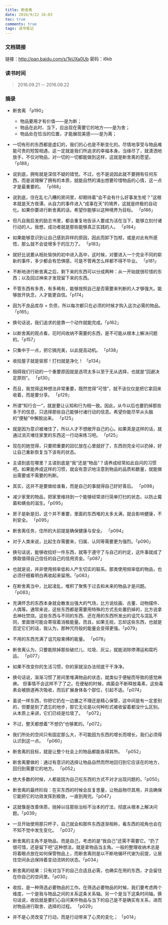 ```yaml
---
title: 断舍离
date: 2016/9/22 16:03
toc: true
comments: true
tags: 读书笔记
---
```


### 文档链接
链接：http://pan.baidu.com/s/1kUXa0Ub 密码：i6kb

### 读书时间
> 2016.09.21 -- 2016.09.22

### 摘录
* 断舍离 「p190」
  * 物品要用才有价值——是为断；
  * 物品在此时、当下，应出现在需要它的地方——是为舍；
  * 物品处在恰当的位置，才能展现美感——是为离；

* 一切有形的东西都是虚幻的，我们的心也是不断变化的。尽情地享受与物品难能可贵的短暂相遇，这一定就是我们所追求的幸福本身。当缘尽了，就潇洒地放手，不仅对物品，对一切的一切都能做到这样，这就是断舍离的愿望。 「p188」

* 说到底，拥有就是深信不疑的错觉。不过，也不是说因此就不要拥有任何东西，而是说理解了拥有的本质，就能自然的涌出想要珍惜物品的心情，这一点才是最重要的。 「p188」

* 说到底，住在乱七八糟的房间里，却期待着“会不会有什么好事发生呢？”这根本就是天方夜谭。从自力的事件进入“成事在天”的境界，这就是终极的自动化。如果你要进行断舍离的话，希望你能够以这种境界为目标。 「p186」

* 但凡自我启发的励志书里，都会重复地告诉人要成为活在当下，能够立刻付诸行动的人。我想，成功者就是那些能够真正实践的人。 「p184」

* 如果能够意识到让自己感到异样的原因，因此而卸下包袱，或是对此有所感悟，那么就不会徒增多于的压力了。 「p183」

* 就好比说要从相处愉快的初中进入高中，这时候，对要进入一个完全不同的崭新的事件，多少都会有恐惧感，可是不管再怎么样都不得不毕业。 「p181」

* 不断地进行断舍离之后，剩下来的东西可以分成两种：从一开始就很珍惜的东西；以及回过神来才发现留下来的东西。

* 不管东西有多贵，有多稀有，能够按照自己是否需要来判断的人才够强大。能够放开执念，人才能更自信。「p174」

* 因为不良品库存 = 负债，所以每次都只在必须的时候才购入这次必需的物品。 「p165」

* 换句话说，我们追求的是靠一个动作就能完成。「p162」

* 以断舍离的观点看，花时间收纳不需要的东西，是不可能从根本上解决问题的。「p157」

* 只集中于一点，把它搞完美，以此提高动机。 「p138」

* 收拾屋子就是驱邪！打扫就是净化！ 「p134」

* 阻碍我们行动的一个重要原因就是选项太多以至于无从选择，也就是“回避决定原则”。 「p130」

* 而且，我觉得这种想法非常重要，既然觉得“可惜”，就不该仅仅是把它拿回来收着，而是要分享。 「p129」

* 所谓“知行合一”，就是要让认知和行为相一致。因此，从今以后也要扔掉那些多于的信息，只选择那些自己能够付诸行动的信息。希望你能尽早从头脑的“便秘”中解脱出来。 「p125」

* 就是因为意识被堵住了，所以人才不想敞开自己的心。如果真是这样的话，就通过消灭堵住家里的东西这一行动来练习吧。 「p125」

* 现在的她觉得，只要把重要的回忆放在心里就好了，东西则完全可以扔掉，好让自己重新恢复当下该有的状态。

* 主语到底在哪里？主语到底是“我”还是“物品”？请养成经常如此自问的习惯吧。如果能养成这样的习惯，就会有意识地注意到物品的品质和数量，就能做出需要或不需要的判断。

* 其实，这并不是要做给谁看，而是自己的事就得自己好好善后。 「p098」

* 减少家里的物品，把家里维持到一个能够经常进行简单打扫的状态，以防止霉菌和螨虫的滋生。「p095」

* 房子是新是旧，这个并不重要，里面的东西堆的太多太满，就会影响健康，不利安全。 「p095」

* 断舍离任务，住所的大前提是确保健康与安全。 「p094」

* 对于人类来说，比起生存需要来，归属、认同等需要更为强烈。「p090」

* 换句话说，能够收拾好一件东西，就等于遵守了与自己的约定，这件事就成了换取值得自己信任的自己的信用资金。「p087」

* 也就是说，并非使用频率低和人产生切实的联系。那类使用频率低的物品，也必须仔细看明白再收起来留用。「p083」

* 在断舍离当中，比起凌乱，堆积了聚焦于过去和未来的物品才是问题。「p083」

* 充满怀念的东西本身就会散发出强大的气场，比方说绘画、古董、动物摆件、人偶等。通常来说，这些东西都是需要用特殊的方式去处置扔掉的，比方说拿去神社焚烧。这些东西与不同的东西、还在用的东西所发出的诅咒与混乱不同，里面很可能会寄宿着消极能量。而且，如果无视，忘却这些东西，也就是否定它们的话，我认为，那种咒符般的能量会变得更强。「p079」

* 不用的东西充满了诅咒般束缚的能量。 「p078」

* 断舍离认为，只要能除掉那些破烂儿、垃圾、灰尘，就能消除停滞运和腐朽运。 「p077」

* 如果不改变你的生活习惯，你的家就没办法彻底干干净净。

* 换句话说，渐渐习惯了房间里堆满物品的状态，就类似于便秘而导致的感觉麻痹。 但事情不会这样不了了之。在便秘的时候，病菌会不断释放毒素，这些毒素会被肠道再次吸收，而后扩展身体各个部位，引起不适。「p074」

* 虽说一样东西，你把它扔在一边置之不理还是精心保管，这中间是有一定差别的，但要是到了遗忘的地步，那它无论是以何种形式被收留着都没什么区别。从本质上来讲，它们已经是垃圾了。 「p072」

* 不过，整天都想着“不想仍”也够累的。「p072」

* 我们所处的空间只有固定那么大，不可能因为东西的增长而增长，我们必须得认识到这一点。 「p060」

* 断舍离的目标，就是让整个社会上的物品都能各得其所。 「p052」

* 断舍离要做的：通过有意识的选择让物品自然而然地回归到它应该在的地方，回归到需要它的地方。 「p052」

* 绝大多数的时候，人都是因为自己吃东西的方式不对才出现问题的。「p050」

* 断舍离的最终阶段：在买东西的时候会反复思量，让物品物尽其用，并且确保它能把它的功效发挥到极致，一直到用完。「p047」

* 这就像是改善体质，抛掉以往那些治标不治本的疗法，彻底从根本上解决问题。「p039」

* 一旦开始使用那只杯子，自己就会和那件东西逐渐相称，看东西的视角也会在不知不觉中发生变化。 「p037」

* 断舍离的主角不是物品，而是自己，考虑的是“我自己”还需不需要它。“扔了很可惜，还是留下吧”这种想法，就是拿物品当主角。一般的整理收纳术总是将着眼点放在如何保管物品上，而断舍离则是以不断地循环代谢为前提，让居住空间永远保持着变动流转的状态。「p034」

* 断舍离的结果：只有对当下的自己合适且必需，也确实在用的东西，才会留住在你自己的空间里。「p030」

* 收拾，是一种筛选必要物品的工作。在筛选必要物品的时候，我们要考虑两个维度，一个是我与物品之间的关系这条关系轴。另一个是当下这条时间轴。换句话说，收拾就是要扪心自问某件物品与当下的自己是不是确实有关系，进而对物品进行取舍、选择的过程。 「p029」

* 并不是心灵改变了行动，而是行动带来了心灵的变化； 「p014」
